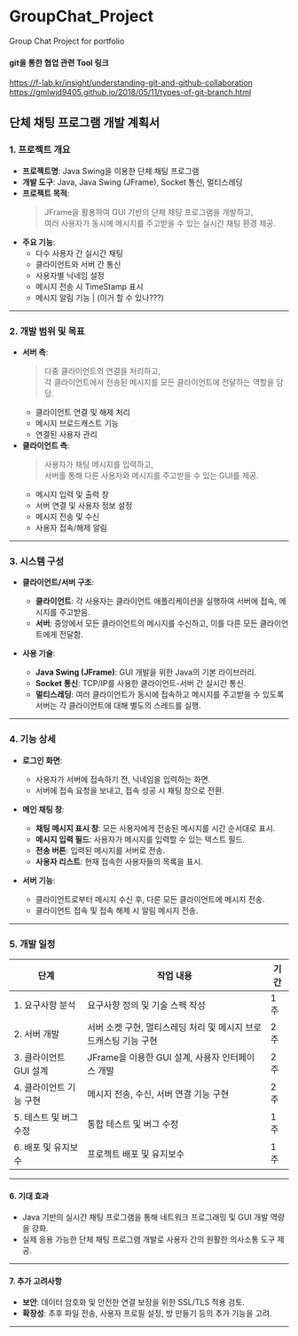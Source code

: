 # GroupChat_Project
Group Chat Project for portfolio


#### git을 통한 협업 관련 Tool 링크
https://f-lab.kr/insight/understanding-git-and-github-collaboration
https://gmlwjd9405.github.io/2018/05/11/types-of-git-branch.html

## 단체 채팅 프로그램 개발 계획서

### 1. **프로젝트 개요**
- **프로젝트명**: Java Swing을 이용한 단체 채팅 프로그램
- **개발 도구**: Java, Java Swing (JFrame), Socket 통신, 멀티스레딩
- **프로젝트 목적**: 
    > JFrame을 활용하여 GUI 기반의 단체 채팅 프로그램을 개발하고,  
    여러 사용자가 동시에 메시지를 주고받을 수 있는 실시간 채팅 환경 제공.
- **주요 기능**:
    - 다수 사용자 간 실시간 채팅
    - 클라이언트와 서버 간 통신
    - 사용자별 닉네임 설정
    - 메시지 전송 시 TimeStamp 표시
    - 메시지 알림 기능 | (이거 할 수 있나???)

---

### 2. **개발 범위 및 목표**
- **서버 측**:
    > 다중 클라이언트의 연결을 처리하고,  
    각 클라이언트에서 전송된 메시지를 모든 클라이언트에 전달하는 역할을 담당.
    - 클라이언트 연결 및 해제 처리
    - 메시지 브로드캐스트 기능
    - 연결된 사용자 관리
- **클라이언트 측**: 
    > 사용자가 채팅 메시지를 입력하고,  
    서버를 통해 다른 사용자와 메시지를 주고받을 수 있는 GUI를 제공.  
    - 메시지 입력 및 출력 창
    - 서버 연결 및 사용자 정보 설정
    - 메시지 전송 및 수신
    - 사용자 접속/해제 알림

---

### 3. **시스템 구성**

- **클라이언트/서버 구조**:
  - **클라이언트**: 각 사용자는 클라이언트 애플리케이션을 실행하여 서버에 접속, 메시지를 주고받음.
  - **서버**: 중앙에서 모든 클라이언트의 메시지를 수신하고, 이를 다른 모든 클라이언트에게 전달함.

- **사용 기술**:
  - **Java Swing (JFrame)**: GUI 개발을 위한 Java의 기본 라이브러리.
  - **Socket 통신**: TCP/IP를 사용한 클라이언트-서버 간 실시간 통신.
  - **멀티스레딩**: 여러 클라이언트가 동시에 접속하고 메시지를 주고받을 수 있도록 서버는 각 클라이언트에 대해 별도의 스레드를 실행.

---

### 4. **기능 상세**

- **로그인 화면**:  
  - 사용자가 서버에 접속하기 전, 닉네임을 입력하는 화면.
  - 서버에 접속 요청을 보내고, 접속 성공 시 채팅 창으로 전환.

- **메인 채팅 창**:
  - **채팅 메시지 표시 창**: 모든 사용자에게 전송된 메시지를 시간 순서대로 표시.
  - **메시지 입력 필드**: 사용자가 메시지를 입력할 수 있는 텍스트 필드.
  - **전송 버튼**: 입력된 메시지를 서버로 전송.
  - **사용자 리스트**: 현재 접속한 사용자들의 목록을 표시.

- **서버 기능**:
  - 클라이언트로부터 메시지 수신 후, 다른 모든 클라이언트에 메시지 전송.
  - 클라이언트 접속 및 접속 해제 시 알림 메시지 전송.

---

### 5. **개발 일정**

| 단계                     | 작업 내용                            | 기간 |
|--------------------------|-------------------------------------|------|
| 1. 요구사항 분석          | 요구사항 정의 및 기술 스펙 작성        | 1주 |
| 2. 서버 개발 | 서버 소켓 구현, 멀티스레딩 처리 및 메시지 브로드캐스팅 기능 구현 | 2주 |
| 3. 클라이언트 GUI 설계  | JFrame을 이용한 GUI 설계, 사용자 인터페이스 개발     | 2주 |
| 4. 클라이언트 기능 구현   | 메시지 전송, 수신, 서버 연결 기능 구현  | 2주 |
| 5. 테스트 및 버그 수정    | 통합 테스트 및 버그 수정               | 1주 |
| 6. 배포 및 유지보수       | 프로젝트 배포 및 유지보수              | 1주 |

---

#### 6. **기대 효과**
- Java 기반의 실시간 채팅 프로그램을 통해 네트워크 프로그래밍 및 GUI 개발 역량을 강화.
- 실제 응용 가능한 단체 채팅 프로그램 개발로 사용자 간의 원활한 의사소통 도구 제공.
  
---

#### 7. **추가 고려사항**
- **보안**: 데이터 암호화 및 안전한 연결 보장을 위한 SSL/TLS 적용 검토.
- **확장성**: 추후 파일 전송, 사용자 프로필 설정, 방 만들기 등의 추가 기능을 고려.

---

